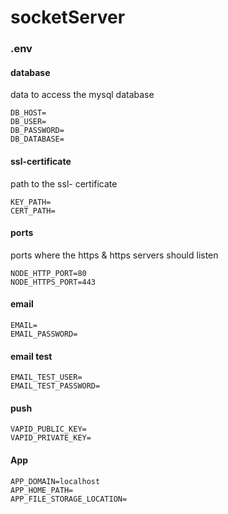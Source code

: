 # socketServer

### .env

#### database

data to access the mysql database

````
DB_HOST=
DB_USER=
DB_PASSWORD=
DB_DATABASE=
````

#### ssl-certificate

path to the ssl- certificate

````
KEY_PATH=
CERT_PATH=
````

#### ports

ports where the https & https servers should listen
````
NODE_HTTP_PORT=80
NODE_HTTPS_PORT=443
````

#### email 
````
EMAIL=
EMAIL_PASSWORD=
````
 
#### email test
````
EMAIL_TEST_USER=
EMAIL_TEST_PASSWORD=
````

#### push
````
VAPID_PUBLIC_KEY=
VAPID_PRIVATE_KEY=
````

#### App
````
APP_DOMAIN=localhost
APP_HOME_PATH=
APP_FILE_STORAGE_LOCATION=
````